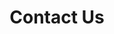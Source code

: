 ---
title: "Contact Us"
page_header_bg: "images/bg/section-bg5.jpg"
description: "This is meta description"
layout: "contact"
draft: false

##################### contact form ################
contact:
  subtitle : "Send a message"
  title : "Contact Form"
  form_action: "https://formspree.io/f/mqkooylb" # Contact form works with https://formspree.io/
  contact_topics:
  - "Cloud Migration"
  - "Blockchain Consulting"
  - "Artificial Intelligence"
  - "Remote Staffing"
  - "Enterprise Solution Planning"
  - "Other"

####################### map ######################
map:
  enable : true
  gmap_api : "https://maps.googleapis.com/maps/api/js?key=AIzaSyCcABaamniA6OL5YvYSpB3pFMNrXwXnLwU&libraries=places"
  map_latitude : "51.5223477"
  map_longitude : "-0.1622023"
  map_marker : "images/marker.png"
  
##################### branch ######################
branch:
  enable : true
  branch_office:
  # branch office loop
  - title : "Corporate Office"
    info:
    # branch information loop
    - label : "Orpington, London"
      icon : "ti-location-pin" # here we use themify icon pack : https://themify.me/themify-icons
      
    # branch information loop
    - label : "Email: admin@connectincore.co.uk"
      icon : "ti-email" # here we use themify icon pack : https://themify.me/themify-icons
      
    # branch information loop
    - label : "Phone:+44 7732 92 6999"
      icon : "ti-mobile" # here we use themify icon pack : https://themify.me/themify-icons

        
  # branch office loop
  - title : "USA Location"
    info:
    # branch information loop
    - label : "North Main Street,Brooklyn Australia"
      icon : "ti-location-pin" # here we use themify icon pack : https://themify.me/themify-icons
      
    # branch information loop
    - label : "Email: contact@mail.com"
      icon : "ti-email" # here we use themify icon pack : https://themify.me/themify-icons
      
    # branch information loop
    - label : "Phone:+44 7732 92 6999"
      icon : "ti-mobile" # here we use themify icon pack : https://themify.me/themify-icons

        
  # branch office loop
  - title : "Europe"
    info:
    # branch information loop
    - label : "North Main Street,Brooklyn Australia"
      icon : "ti-location-pin" # here we use themify icon pack : https://themify.me/themify-icons
      
    # branch information loop
    - label : "Email: admin@connectingcore.co.uk"
      icon : "ti-email" # here we use themify icon pack : https://themify.me/themify-icons
      
    # branch information loop
    - label : "Phone:+44 7732 92 6999"
      icon : "ti-mobile" # here we use themify icon pack : https://themify.me/themify-icons
      
---